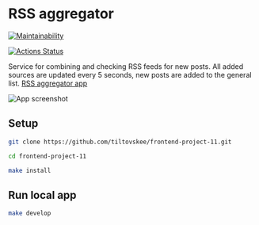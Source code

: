 # RSS aggregator

[![Maintainability](https://api.codeclimate.com/v1/badges/e732169a377683431d9b/maintainability)](https://codeclimate.com/github/tiltovskee/frontend-project-11/maintainability)

[![Actions Status](https://github.com/tiltovskee/frontend-project-11/actions/workflows/hexlet-check.yml/badge.svg)](https://github.com/tiltovskee/frontend-project-11/actions)

Service for combining and checking RSS feeds for new posts. All added sources are updated every 5 seconds, new posts are added to the general list.
[RSS aggregator app](https://frontend-project-11-iota-seven.vercel.app/)

![App screenshot](https://sun9-27.userapi.com/impg/lA-IjcmQlgxH4YM8BbgxNoGQO1tj67X9-O4Bag/Te4NnBIwHII.jpg?size=1412x908&quality=95&sign=b767a162108aa06a0aac208d18860721&type=album)

## Setup

```bash
git clone https://github.com/tiltovskee/frontend-project-11.git

cd frontend-project-11

make install
```

## Run local app

```bash
make develop
```
